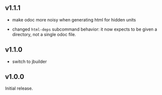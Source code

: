 v1.1.1
-------

- make odoc more noisy when generating html for hidden units

- changed `html-deps` subcommand behavior: it now expects to be given a
  directory, not a single odoc file.

v1.1.0
-------

- switch to jbuilder

v1.0.0
-------

Initial release.
